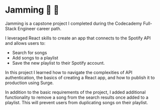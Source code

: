 # Jamming :musical_score: :musical_keyboard:
Jamming is a capstone project I completed during the Codecademy Full-Stack Engineer career path.

I leveraged React skills to create an app that connects to the Spotify API and allows users to:
- Search for songs 
- Add songs to a playlist
- Save the new playlist to their Spotify account.

In this project I learned how to navigate the complexities of API authentication, the basics of creating a React app, and how to publish it to production using Surge.

In addition to the basic requirements of the project, I added additional functionality to remove a song from the search results once added to a playlist.  This will prevent users from duplicating songs on their playlist.  
